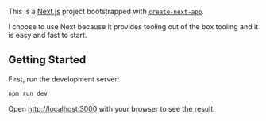 This is a [Next.js](https://nextjs.org/) project bootstrapped with [`create-next-app`](https://github.com/vercel/next.js/tree/canary/packages/create-next-app).

I choose to use Next because it provides tooling out of the box tooling and it is easy and fast to start.

## Getting Started

First, run the development server:

```bash
npm run dev
```

Open [http://localhost:3000](http://localhost:3000) with your browser to see the result.

